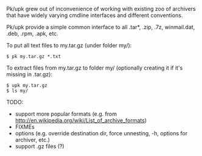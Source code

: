Pk/upk grew out of inconvenience of working with existing zoo of archivers
that have widely varying cmdline interfaces and different conventions.

Pk/upk provide a simple common interface to all .tar\*, .zip, .7z, winmail.dat,
.deb, .rpm, .apk, etc.

To put all text files to my.tar.gz (under folder my/):

```
$ pk my.tar.gz *.txt
```

To extract files from my.tar.gz to folder my/ (optionally creating it
if it's missing in .tar.gz):

```
$ upk my.tar.gz
$ ls my/
```
TODO:
* support more popular formats (e.g. from http://en.wikipedia.org/wiki/List_of_archive_formats)
* FIXMEs
* options (e.g. override destination dir, force unnesting, -h, options for archiver, etc.)
* support .gz files (?)

